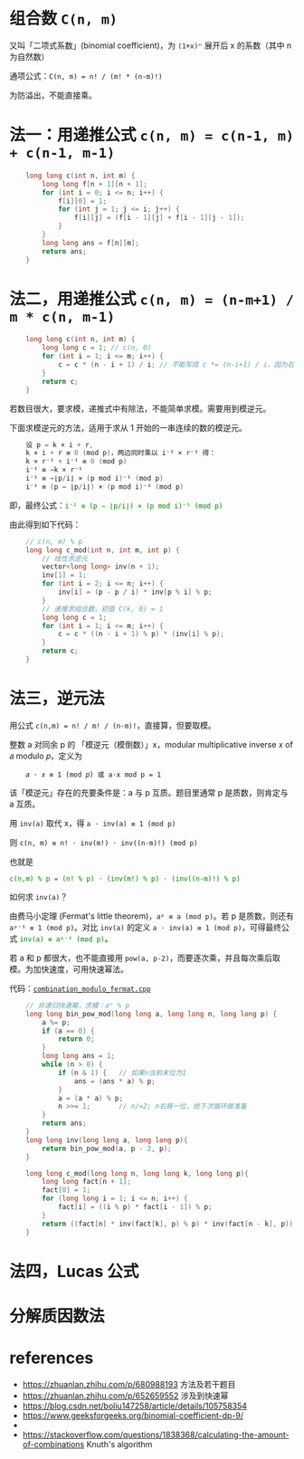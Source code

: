 # 组合数 `C(n, m)`

又叫「二项式系数」(binomial coefficient)，为 `(1+x)ⁿ` 展开后 x 的系数（其中 n 为自然数）

通项公式：`C(n, m) = n! / (m! * (n-m)!)`

为防溢出，不能直接乘。

# 法一：用递推公式 `c(n, m) = c(n-1, m) + c(n-1, m-1)`

```cpp
    long long c(int n, int m) {
        long long f[n + 1][n + 1];
        for (int i = 0; i <= n; i++) {
            f[i][0] = 1;
            for (int j = 1; j <= i; j++) {
                f[i][j] = (f[i - 1][j] + f[i - 1][j - 1]);
            }
        }
        long long ans = f[n][m];
        return ans;
    }
```

# 法二，用递推公式 `c(n, m) = (n-m+1) / m * c(n, m-1)`

```cpp
    long long c(int n, int m) {
        long long c = 1; // c(n, 0)
        for (int i = 1; i <= m; i++) {
            c = c * (n - i + 1) / i; // 不能写成 c *= (n-i+1) / i，因为右边可能不是整数
        }
        return c;
    }
```

若数目很大，要求模，递推式中有除法，不能简单求模。需要用到模逆元。

下面求模逆元的方法，适用于求从 1 开始的一串连续的数的模逆元。

```cpp
    设 p = k × i + r,
    k × i + r ≡ 0 (mod p)，两边同时乘以 i⁻¹ × r⁻¹ 得：
    k × r⁻¹ + i⁻¹ ≡ 0 (mod p)
    i⁻¹ ≡ −k × r⁻¹
    i⁻¹ ≡ −⌊p/i⌋ × (p mod i)⁻¹ (mod p)
    i⁻¹ ≡ (p − ⌊p/i⌋) × (p mod i)⁻¹ (mod p)
```

即，最终公式：<font color="green">`i⁻¹ ≡ (p − ⌊p/i⌋) × (p mod i)⁻¹ (mod p)`</font>

由此得到如下代码：

```cpp
    // c(n, m) % p
    long long c_mod(int n, int m, int p) {
        // 线性求逆元
        vector<long long> inv(n + 1);
        inv[1] = 1;
        for (int i = 2; i <= n; i++) {
            inv[i] = (p - p / i) * inv[p % i] % p;
        }
        // 递推求组合数，初值 C(k, 0) = 1
        long long c = 1;
        for (int i = 1; i <= m; i++) {
            c = c * ((n - i + 1) % p) * (inv[i] % p);
        }
        return c;
    }
```

# 法三，逆元法

用公式 `c(n,m) = n! / m! / (n-m)!`，直接算，但要取模。

整数 a 对同余 p 的 「模逆元（模倒数）」x，modular multiplicative inverse 𝑥 of 𝑎 modulo 𝑝，定义为
```
    𝑎 ⋅ 𝑥 ≡ 1 (mod 𝑝) 或 a⋅x mod p = 1
```

该「模逆元」存在的充要条件是：a 与 p 互质。题目里通常 p 是质数，则肯定与 a 互质。

用 `inv(a)` 取代 x，得 `a ⋅ inv(a) ≡ 1 (mod p)`

则 `c(n, m) ≡ n! ⋅ inv(m!) ⋅ inv((n-m)!) (mod p)`

也就是

<font color="green">`c(n,m) % p = (n! % p) ⋅ (inv(m!) % p) ⋅ (inv((n-m)!) % p)`</font>

如何求 `inv(a)`？

由费马小定理 (Fermat's little theorem)，`aᵖ ≡ a (mod p)`。若 p 是质数，则还有 `aᵖ⁻¹ ≡ 1 (mod p)`。对比 `inv(a)` 的定义 `a ⋅ inv(a) ≡ 1 (mod p)`，可得最终公式 <font color="green">`inv(a) ≡ aᵖ⁻² (mod p)`</font>。

若 a 和 p 都很大，也不能直接用 `pow(a, p-2)`，而要逐次乘，并且每次乘后取模。为加快速度，可用快速幂法。

代码：[`combination_modulo_fermat.cpp`](code/combination_modulo_fermat.cpp)

```cpp
    // 非递归快速幂，求模：aⁿ % p
    long long bin_pow_mod(long long a, long long n, long long p) {
        a %= p;
        if (a == 0) {
            return 0;
        }
        long long ans = 1;
        while (n > 0) {
            if (n & 1) {   // 如果n当前末位为1
                ans = (ans * a) % p;
            }
            a = (a * a) % p;
            n >>= 1;       // n/=2; n右移一位，给下次循环做准备
        }
        return ans;
    }
    long long inv(long long a, long long p){
        return bin_pow_mod(a, p - 2, p);
    }

    long long c_mod(long long n, long long k, long long p){
        long long fact[n + 1];
        fact[0] = 1;
        for (long long i = 1; i <= n; i++) {
            fact[i] = ((i % p) * fact[i - 1]) % p;
        }
        return ((fact[n] * inv(fact[k], p) % p) * inv(fact[n - k], p)) % p;
    }
```

# 法四，Lucas 公式

# 分解质因数法

#








# references

- https://zhuanlan.zhihu.com/p/680988193  方法及若干题目
- https://zhuanlan.zhihu.com/p/652659552 涉及到快速幂
- https://blog.csdn.net/boliu147258/article/details/105758354
- https://www.geeksforgeeks.org/binomial-coefficient-dp-9/
-
- https://stackoverflow.com/questions/1838368/calculating-the-amount-of-combinations Knuth's algorithm
